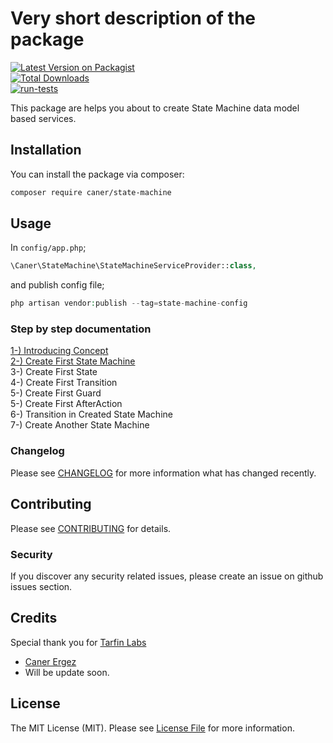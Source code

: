 

# Very short description of the package

[![Latest Version on Packagist](https://img.shields.io/packagist/v/caner/state-machine.svg?style=flat-square)](https://packagist.org/packages/caner/state-machine)    
[![Total Downloads](https://img.shields.io/packagist/dt/caner/state-machine.svg?style=flat-square)](https://packagist.org/packages/caner/state-machine)    
[![run-tests](https://github.com/CanerErgez/laravel-state-machine/actions/workflows/main.yml/badge.svg?branch=main)](https://github.com/CanerErgez/laravel-state-machine/actions/workflows/main.yml)

This package are helps you about to create State Machine data model based services.

## Installation

You can install the package via composer:

```bash 
composer require caner/state-machine  
```   
## Usage

In `config/app.php`;
```php 
\Caner\StateMachine\StateMachineServiceProvider::class,  
```  

and publish config file;
```php 
php artisan vendor:publish --tag=state-machine-config  
```  

### Step by step documentation

[1-) Introducing Concept  ](https://github.com/CanerErgez/laravel-state-machine/tree/main/docs/concept.md)  
[2-) Create First State Machine ](https://github.com/CanerErgez/laravel-state-machine/tree/main/docs/first_state_machine.md)  
3-) Create First State  
4-) Create First Transition  
5-) Create First Guard  
5-) Create First AfterAction  
6-) Transition in Created State Machine  
7-) Create Another State Machine

### Changelog

Please see [CHANGELOG](CHANGELOG.md) for more information what has changed recently.

## Contributing

Please see [CONTRIBUTING](CONTRIBUTING.md) for details.

### Security

If you discover any security related issues, please create an issue on github issues section.

## Credits
Special thank you for [Tarfin Labs](https://github.com/tarfin-labs)

- [Caner Ergez](https://github.com/CanerErgez)
- Will be update soon.

## License

The MIT License (MIT). Please see [License File](LICENSE.md) for more information.
